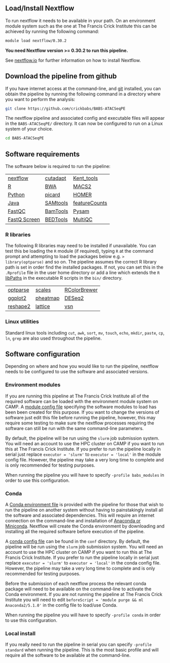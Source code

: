
## Load/Install Nextflow

To run nextflow it needs to be available in your path. On an environment module system such as the one at The Francis Crick Institute this can be achieved by running the following command:

```bash
module load nextflow/0.30.2
```

**You need Nextflow version >= 0.30.2 to run this pipeline.**

See [nextflow.io](https://www.nextflow.io/) for further information on how to install Nextflow.

## Download the pipeline from github

If you have internet access at the command-line, and [git](https://git-scm.com/book/en/v2/Getting-Started-Installing-Git) installed, you can obtain the pipeline by running the following command in a directory where you want to perform the analysis:

```bash
git clone https://github.com/crickbabs/BABS-ATACSeqPE
```

The nextflow pipeline and associated config and executable files will appear in the `BABS-ATACSeqPE/` directory. It can now be configured to run on a Linux system of your choice.

```bash
cd BABS-ATACSeqPE
```

## Software requirements

The software below is required to run the pipeline:

|                                                                                  |                                                                       |                                                                  |
|----------------------------------------------------------------------------------|-----------------------------------------------------------------------|------------------------------------------------------------------|
| [nextflow](https://www.nextflow.io/)                                             | [cutadapt](http://cutadapt.readthedocs.io/en/stable/guide.html)       | [Kent_tools](http://hgdownload.soe.ucsc.edu/admin/exe/)          |
| [R](https://www.r-project.org/)                                                  | [BWA](https://sourceforge.net/projects/bio-bwa/files/)                | [MACS2](https://github.com/taoliu/MACS)                          |
| [Python](https://www.python.org/downloads/)                                      | [picard](https://broadinstitute.github.io/picard/)                    | [HOMER](http://homer.ucsd.edu/homer/download.html)               |
| [Java](https://java.com/en/download/)                                            | [SAMtools](https://sourceforge.net/projects/samtools/files/samtools/) | [featureCounts](http://bioinf.wehi.edu.au/featureCounts/)        |
| [FastQC](https://www.bioinformatics.babraham.ac.uk/projects/fastqc/)             | [BamTools](https://github.com/pezmaster31/bamtools)                   | [Pysam](http://pysam.readthedocs.io/en/latest/installation.html) |
| [FastQ Screen](https://www.bioinformatics.babraham.ac.uk/projects/fastq_screen/) | [BEDTools](https://github.com/arq5x/bedtools2/)                       | [MultiQC](http://multiqc.info/)                                  |

### R libraries

The following R libraries may need to be installed if unavailable. You can test this be loading the `R` module (if required), typing `R` at the command prompt and attempting to load the packages below e.g. `> library(optparse)` and so on. The pipeline assumes the correct R library path is set in order find the installed packages. If not, you can set this in the `.Rprofile` file in the user home directory or add a line which extends the `R` [libPaths](https://stat.ethz.ch/R-manual/R-devel/library/base/html/libPaths.html) in the executable R scripts in the `bin/` directory.

|                                                                         |                                                                         |                                                                                 |
|-------------------------------------------------------------------------|-------------------------------------------------------------------------|---------------------------------------------------------------------------------|
| [optparse](https://cran.r-project.org/web/packages/optparse/index.html) | [scales](https://cran.r-project.org/web/packages/scales/index.html)     | [RColorBrewer](https://cran.r-project.org/web/packages/RColorBrewer/index.html) |
| [ggplot2](https://ggplot2.tidyverse.org/)                               | [pheatmap](https://cran.r-project.org/web/packages/pheatmap/index.html) | [DESeq2](https://bioconductor.org/packages/release/bioc/html/DESeq2.html)       |
| [reshape2](https://cran.r-project.org/web/packages/reshape2/index.html) | [lattice](https://cran.r-project.org/web/packages/lattice/index.html)   | [vsn](https://bioconductor.org/packages/release/bioc/html/vsn.html)             |

### Linux utilities

Standard linux tools including `cut`, `awk`, `sort`, `mv`, `touch`, `echo`, `mkdir`, `paste`, `cp`, `ln`, `grep` are also used throughout the pipeline.

## Software configuration

Depending on where and how you would like to run the pipeline, nextflow needs to be configured to use the software and associated versions.

### Environment modules

If you are running this pipeline at The Francis Crick Institute all of the required software can be loaded with the environment module system on CAMP. A [module config file](https://github.com/crickbabs/BABS-ATACSeqPE/blob/master/conf/babs_modules.config) specifying the software modules to load has been been created for this purpose. If you want to change the versions of software just edit this file before running the pipeline, however, this may require some testing to make sure the nextflow processes requiring the software can still be run with the same command-line parameters.  

By default, the pipeline will be run using the `slurm` job submission system. You will need an account to use the HPC cluster on CAMP if you want to run this at The Francis Crick Institute. If you prefer to run the pipeline locally in serial just replace `executor = 'slurm'` to `executor = 'local'` in the module config file. However, the pipeline may take a very long time to complete and is only recommended for testing purposes.

When running the pipeline you will have to specify `-profile babs_modules` in order to use this configuration.

### Conda

A [Conda environment file](https://github.com/crickbabs/BABS-ATACSeqPE/blob/master/environment.yaml) is provided with the pipeline for those that wish to run the pipeline on another system without having to painstakingly install all the software and associated dependencies. This will require an internet connection on the command-line and installation of [Anaconda or Miniconda](https://conda.io/docs/user-guide/install/index.html). Nextflow will create the Conda environment by downloading and installing all the required software before execution of the pipeline.

A [conda config file](https://github.com/crickbabs/BABS-ATACSeqPE/blob/master/conf/conda.config) can be found in the `conf` directory. By default, the pipeline will be run using the `slurm` job submission system. You will need an account to use the HPC cluster on CAMP if you want to run this at The Francis Crick Institute. If you prefer to run the pipeline locally in serial just replace `executor = 'slurm'` to `executor = 'local'` in the conda config file. However, the pipeline may take a very long time to complete and is only recommended for testing purposes.  

Before the submission of each nextflow process the relevant conda package will need to be available on the command-line to activate the Conda environment. If you are not running the pipeline at The Francis Crick Institute you will need to edit `beforeScript = 'module purge && ml Anaconda2/5.1.0'` in the config file to load/use Conda.

When running the pipeline you will have to specify `-profile conda` in order to use this configuration.

### Local install

If you really need to run the pipeline in serial you can specify `-profile standard` when running the pipeline. This is the most basic profile and will require all the software to be available at the command-line.

<!---

-->
